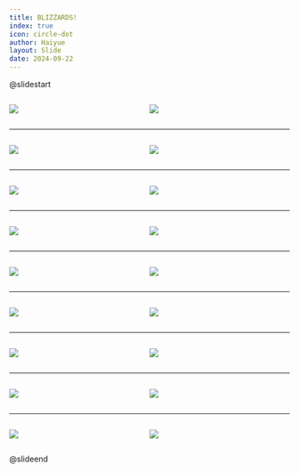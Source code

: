 ```yaml
---
title: BLIZZARDS!
index: true
icon: circle-dot
author: Haiyue
layout: Slide
date: 2024-09-22
---
```

 
@slidestart

<div style="display:flex">
<div style="flex:1">

![](https://raw.githubusercontent.com/yclord/reading/refs/heads/master/english/Level-L/BLIZZARDS!/001.webp)
</div>
<div style="flex:1">

![](https://raw.githubusercontent.com/yclord/reading/refs/heads/master/english/Level-L/BLIZZARDS!/002.webp)
</div>
</div>

---

<div style="display:flex">
<div style="flex:1">

![](https://raw.githubusercontent.com/yclord/reading/refs/heads/master/english/Level-L/BLIZZARDS!/003.webp)
</div>
<div style="flex:1">

![](https://raw.githubusercontent.com/yclord/reading/refs/heads/master/english/Level-L/BLIZZARDS!/004.webp)
</div>
</div>

---

<div style="display:flex">
<div style="flex:1">

![](https://raw.githubusercontent.com/yclord/reading/refs/heads/master/english/Level-L/BLIZZARDS!/005.webp)
</div>
<div style="flex:1">

![](https://raw.githubusercontent.com/yclord/reading/refs/heads/master/english/Level-L/BLIZZARDS!/006.webp)
</div>
</div>

---

<div style="display:flex">
<div style="flex:1">

![](https://raw.githubusercontent.com/yclord/reading/refs/heads/master/english/Level-L/BLIZZARDS!/007.webp)
</div>
<div style="flex:1">

![](https://raw.githubusercontent.com/yclord/reading/refs/heads/master/english/Level-L/BLIZZARDS!/008.webp)
</div>
</div>

---

<div style="display:flex">
<div style="flex:1">

![](https://raw.githubusercontent.com/yclord/reading/refs/heads/master/english/Level-L/BLIZZARDS!/009.webp)
</div>
<div style="flex:1">

![](https://raw.githubusercontent.com/yclord/reading/refs/heads/master/english/Level-L/BLIZZARDS!/010.webp)
</div>
</div>

---

<div style="display:flex">
<div style="flex:1">

![](https://raw.githubusercontent.com/yclord/reading/refs/heads/master/english/Level-L/BLIZZARDS!/011.webp)
</div>
<div style="flex:1">

![](https://raw.githubusercontent.com/yclord/reading/refs/heads/master/english/Level-L/BLIZZARDS!/012.webp)
</div>
</div>

---

<div style="display:flex">
<div style="flex:1">

![](https://raw.githubusercontent.com/yclord/reading/refs/heads/master/english/Level-L/BLIZZARDS!/013.webp)
</div>
<div style="flex:1">

![](https://raw.githubusercontent.com/yclord/reading/refs/heads/master/english/Level-L/BLIZZARDS!/014.webp)
</div>
</div>

---

<div style="display:flex">
<div style="flex:1">

![](https://raw.githubusercontent.com/yclord/reading/refs/heads/master/english/Level-L/BLIZZARDS!/015.webp)
</div>
<div style="flex:1">

![](https://raw.githubusercontent.com/yclord/reading/refs/heads/master/english/Level-L/BLIZZARDS!/016.webp)
</div>
</div>

---

<div style="display:flex">
<div style="flex:1">

![](https://raw.githubusercontent.com/yclord/reading/refs/heads/master/english/Level-L/BLIZZARDS!/017.webp)
</div>
<div style="flex:1">

![](https://raw.githubusercontent.com/yclord/reading/refs/heads/master/english/Level-L/BLIZZARDS!/018.webp)
</div>
</div>

@slideend